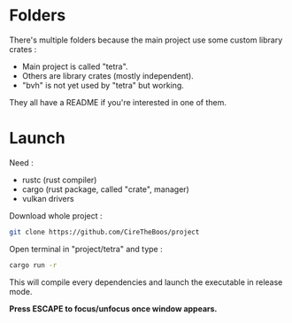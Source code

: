 # Folders

There's multiple folders because the main project use some custom library crates :
- Main project is called "tetra".
- Others are library crates (mostly independent).
- "bvh" is not yet used by "tetra" but working.

They all have a README if you're interested in one of them.

# Launch

Need :
- rustc (rust compiler)
- cargo (rust package, called "crate", manager)
- vulkan drivers

Download whole project :

```bash
git clone https://github.com/CireTheBoos/project
```

Open terminal in "project/tetra" and type :

```bash
cargo run -r
```

This will compile every dependencies and launch the executable in release mode.

**Press ESCAPE to focus/unfocus once window appears.**
